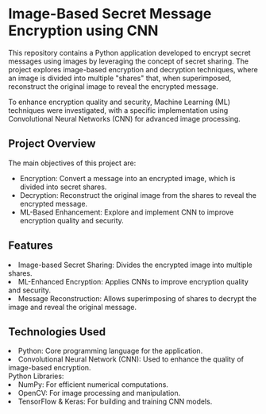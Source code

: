 # Image-Based Secret Message Encryption using CNN
This repository contains a Python application developed to encrypt secret messages using images by leveraging the concept of secret sharing. The project explores image-based encryption and decryption techniques, where an image is divided into multiple "shares" that, when superimposed, reconstruct the original image to reveal the encrypted message.

To enhance encryption quality and security, Machine Learning (ML) techniques were investigated, with a specific implementation using Convolutional Neural Networks (CNN) for advanced image processing.

## Project Overview
The main objectives of this project are:
<ul>
<li>Encryption: Convert a message into an encrypted image, which is divided into secret shares.</li>
<li>Decryption: Reconstruct the original image from the shares to reveal the encrypted message.</li>
<li>ML-Based Enhancement: Explore and implement CNN to improve encryption quality and security.</li>
</ul>

## Features
<li>Image-based Secret Sharing: Divides the encrypted image into multiple shares.</li>
<li>ML-Enhanced Encryption: Applies CNNs to improve encryption quality and security.</li>
<li>Message Reconstruction: Allows superimposing of shares to decrypt the image and reveal the original message.</li>

## Technologies Used
<li>Python: Core programming language for the application.</li>
<li>Convolutional Neural Network (CNN): Used to enhance the quality of image-based encryption.</li>
Python Libraries:
<li>NumPy: For efficient numerical computations.</li>
<li>OpenCV: For image processing and manipulation.</li>
<li>TensorFlow & Keras: For building and training CNN models.</li>
